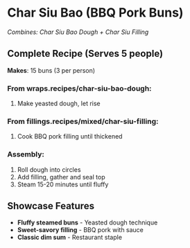 # Char Siu Bao (BBQ Pork Buns)

*Combines: Char Siu Bao Dough + Char Siu Filling*

## Complete Recipe (Serves 5 people)
**Makes**: 15 buns (3 per person)

### From wraps.recipes/char-siu-bao-dough:
1. Make yeasted dough, let rise

### From fillings.recipes/mixed/char-siu-filling:
1. Cook BBQ pork filling until thickened

### Assembly:
1. Roll dough into circles
2. Add filling, gather and seal top
3. Steam 15-20 minutes until fluffy

## Showcase Features
- **Fluffy steamed buns** - Yeasted dough technique
- **Sweet-savory filling** - BBQ pork with sauce
- **Classic dim sum** - Restaurant staple
